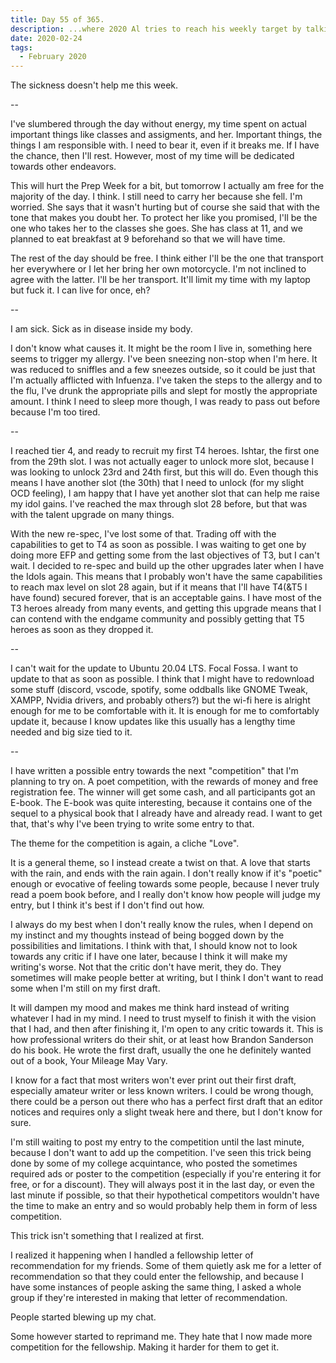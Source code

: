 ```yaml
---
title: Day 55 of 365.
description: ...where 2020 Al tries to reach his weekly target by talking about being sick, update on his CotLI progress, and his submission to a poetry contest.
date: 2020-02-24
tags:
  - February 2020
---
```


The sickness doesn't help me this week.

--

I've slumbered through the day without energy, my time spent on actual important things like classes and assigments, and her. Important things, the things I am responsible with. I need to bear it, even if it breaks me. If I have the chance, then I'll rest. However, most of my time will be dedicated towards other endeavors.

This will hurt the Prep Week for a bit, but tomorrow I actually am free for the majority of the day. I think. I still need to carry her because she fell. I'm worried. She says that it wasn't hurting but of course she said that with the tone that makes you doubt her. To protect her like you promised, I'll be the one who takes her to the classes she goes. She has class at 11, and we planned to eat breakfast at 9 beforehand so that we will have time.

The rest of the day should be free. I think either I'll be the one that transport her everywhere or I let her bring her own motorcycle. I'm not inclined to agree with the latter. I'll be her transport. It'll limit my time with my laptop but fuck it. I can live for once, eh?

--

I am sick. Sick as in disease inside my body.

I don't know what causes it. It might be the room I live in, something here seems to trigger my allergy. I've been sneezing non-stop when I'm here. It was reduced to sniffles and a few sneezes outside, so it could be just that I'm actually afflicted with Infuenza. I've taken the steps to the allergy and to the flu, I've drunk the appropriate pills and slept for mostly the appropriate amount. I think I need to sleep more though, I was ready to pass out before because I'm too tired.


--

I reached tier 4, and ready to recruit my first T4 heroes. Ishtar, the first one from the 29th slot. I was not actually eager to unlock more slot, because I was looking to unlock 23rd and 24th first, but this will do. Even though this means I have another slot (the 30th) that I need to unlock (for my slight OCD feeling), I am happy that I have yet another slot that can help me raise my idol gains. I've reached the max through slot 28 before, but that was with the talent upgrade on many things. 

With the new re-spec, I've lost some of that. Trading off with the capabilities to get to T4 as soon as possible. I was waiting to get one by doing more EFP and getting some from the last objectives of T3, but I can't wait. I decided to re-spec and build up the other upgrades later when I have the Idols again. This means that I probably won't have the same capabilities to reach max level on slot 28 again, but if it means that I'll have T4(&T5 I have found) secured forever, that is an acceptable gains. I have most of the T3 heroes already from many events, and getting this upgrade means that I can contend with the endgame community and possibly getting that T5 heroes as soon as they dropped it.

--

I can't wait for the update to Ubuntu 20.04 LTS. Focal Fossa. I want to update to that as soon as possible. I think that I might have to redownload some stuff (discord, vscode, spotify, some oddballs like GNOME Tweak, XAMPP, Nvidia drivers, and probably others?) but the wi-fi here is alright enough for me to be comfortable with it. It is enough for me to comfortably update it, because I know updates like this usually has a lengthy time needed and big size tied to it.

--

I have written a possible entry towards the next "competition" that I'm planning to try on. A poet competition, with the rewards of money and free registration fee. The winner will get some cash, and all participants got an E-book. The E-book was quite interesting, because it contains one of the sequel to a physical book that I already have and already read. I want to get that, that's why I've been trying to write some entry to that. 

The theme for the competition is again, a cliche "Love". 

It is a general theme, so I instead create a twist on that. A love that starts with the rain, and ends with the rain again. I don't really know if it's "poetic" enough or evocative of feeling towards some people, because I never truly read a poem book before, and I really don't know how people will judge my entry, but I think it's best if I don't find out how. 

I always do my best when I don't really know the rules, when I depend on my instinct and my thoughts instead of being bogged down by the possibilities and limitations. I think with that, I should know not to look towards any critic if I have one later, because I think it will make my writing's worse. Not that the critic don't have merit, they do. They sometimes will make people better at writing, but I think I don't want to read some when I'm still on my first draft. 

It will dampen my mood and makes me think hard instead of writing whatever I had in my mind. I need to trust myself to finish it with the vision that I had, and then after finishing it, I'm open to any critic towards it. This is how professional writers do their shit, or at least how Brandon Sanderson do his book. He wrote the first draft, usually the one he definitely wanted out of a book, Your Mileage May Vary. 

I know for a fact that most writers won't ever print out their first draft, especially amateur writer or less known writers. I could be wrong though, there could be a person out there who has a perfect first draft that an editor notices and requires only a slight tweak here and there, but I don't know for sure.

I'm still waiting to post my entry to the competition until the last minute, because I don't want to add up the competition. I've seen this trick being done by some of my college acquintance, who posted the sometimes required ads or poster to the competition (especially if you're entering it for free, or for a discount). They will always post it in the last day, or even the last minute if possible, so that their hypothetical competitors wouldn't have the time to make an entry and so would probably help them in form of less competition.

This trick isn't something that I realized at first.

I realized it happening when I handled a fellowship letter of recommendation for my friends. Some of them quietly ask me for a letter of recommendation so that they could enter the fellowship, and because I have some instances of people asking the same thing, I asked a whole group if they're interested in making that letter of recommendation.

People started blewing up my chat.

Some however started to reprimand me. They hate that I now made more competition for the fellowship. Making it harder for them to get it.
